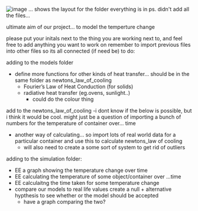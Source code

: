 ![image](https://github.com/user-attachments/assets/289c17a7-ef2a-4915-a735-3d450b6246bd)
... shows the layout for the folder everything is in
ps. didn't add all the files...

ultimate aim of our project...
to model the temperture change


please put your initals next to the thing you are working next to, and feel free to add anything you want to work on
remember to import previous files into other files so its all connected (if need be)
to do:

adding to the models folder
- define more functions for other kinds of heat transfer... should be in the same folder as newtons_law_of_cooling
  - Fourier’s Law of Heat Conduction (for solids)
  - radiative heat transfer (eg.ovens, sunlight..)
      - could do the colour thing
  

add to the newtons_law_of_cooling
-i dont know if the below is possible, but i think it would be cool.
might just be a question of importing a bunch of numbers for the temperature of container over... time
 - another way of calculating... so import lots of real world data for a particular container and use this to calculate newtons_law of cooling
      - will also need to create a some sort of system to get rid of outliers
  

adding to the simulation folder:
- EE a graph showing the temperature change over time
- EE calculating the temperature of some object/container over ...time
- EE calculaitng the time taken for some temperature change
- compare our models to real life values create a null + alternative hypthesis to see whether or the model should be accepted
    - have a graph comparing the two?
